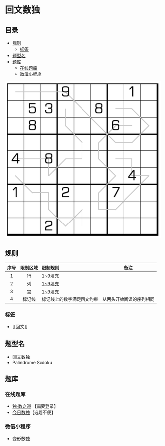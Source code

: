 # 回文数独
<!-- START doctoc generated TOC please keep comment here to allow auto update -->
<!-- DON'T EDIT THIS SECTION, INSTEAD RE-RUN doctoc TO UPDATE -->
## 目录

- [规则](#%E8%A7%84%E5%88%99)
  - [标签](#%E6%A0%87%E7%AD%BE)
- [题型名](#%E9%A2%98%E5%9E%8B%E5%90%8D)
- [题库](#%E9%A2%98%E5%BA%93)
  - [在线题库](#%E5%9C%A8%E7%BA%BF%E9%A2%98%E5%BA%93)
  - [微信小程序](#%E5%BE%AE%E4%BF%A1%E5%B0%8F%E7%A8%8B%E5%BA%8F)

<!-- END doctoc generated TOC please keep comment here to allow auto update -->

![题](../../../../images/sudoku/回文数独.png)

## 规则

| 序号  | 限制区域 | 限制规则          | 备注           |
|:---:|:----:|:--------------|--------------|
|  1  |  行   | [1~9填充]       |              |
|  2  |  列   | [1~9填充]       |              |
|  3  |  宫   | [1~9填充]       |              |
|  4  | 标记线  | 标记线上的数字满足回文约束 | 从两头开始阅读的序列相同 |

### 标签

- [[回文]]

## 题型名

- 回文数独
- Palindrome Sudoku

## 题库

### 在线题库

- [独·数之道](http://www.sudokufans.org.cn/lx/game.index.php?type=hw) 【需要登录】
- [今日数独]【选题不便】

[今日数独]: https://cn.sudoku.today/g-palindrome-sudoku/

### 微信小程序

- ~~变形数独~~

[1~9填充]: ../../../../rules.md#1to9填充

